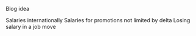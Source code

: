 Blog idea

Salaries internationally
Salaries for promotions not limited by delta
Losing salary in a job move